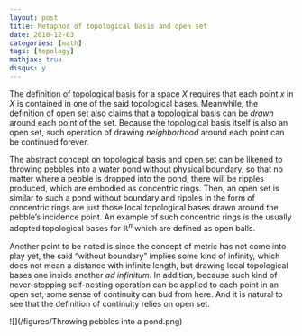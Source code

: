 ```yaml
---
layout: post
title: Metaphor of topological basis and open set
date: 2018-12-03
categories: [math]
tags: [topology]
mathjax: true
disqus: y
---
```



The definition of topological basis for a space $X$ requires that each point $x$ in $X$ is contained in one of the said topological bases. Meanwhile, the definition of open set also claims that a topological basis can be *drawn* around each point of the set. Because the topological basis itself is also an open set, such operation of drawing *neighborhood* around each point can be continued forever. 

The abstract concept on topological basis and open set can be likened to throwing pebbles into a water pond without physical boundary, so that no matter where a pebble is dropped into the pond, there will be ripples produced, which are embodied as concentric rings. Then, an open set is similar to such a pond without boundary and ripples in the form of concentric rings are just those local topological bases drawn around the pebble’s incidence point. An example of such concentric rings is the usually adopted topological bases for $\mathbb{R}^n$ which are defined as open balls.

Another point to be noted is since the concept of metric has not come into play yet, the said “without boundary” implies some kind of infinity, which does not mean a distance with infinite length, but drawing local topological bases one inside another *ad infinitum*. In addition, because such kind of never-stopping self-nesting operation can be applied to each point in an open set, some sense of continuity can bud from here. And it is natural to see that the definition of continuity relies on open set.

![](/figures/Throwing pebbles into a pond.png)
